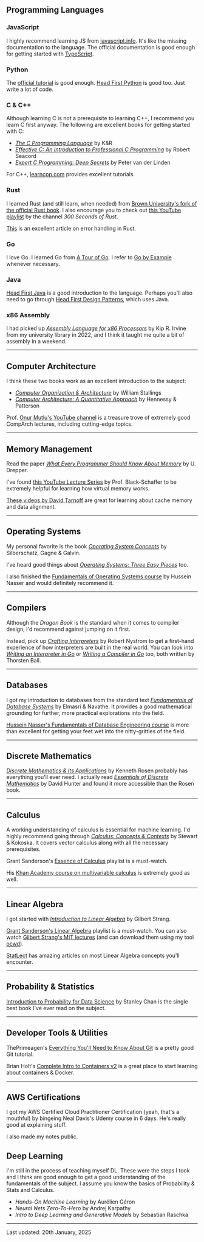## Programming Languages

### JavaScript

I highly recommend learning JS from [javascript.info](https://javascript.info/). It's like the missing documentation to the language. The official documentation is good enough for getting started with [TypeScript](https://www.typescriptlang.org/docs/).

### Python

The [official tutorial](https://docs.python.org/3/tutorial/) is good enough. [Head First Python](https://www.oreilly.com/library/view/head-first-python/9781491919521/) is good too. Just write a lot of code.

### C & C++

Although learning C is not a prerequisite to learning C++, I recommend you learn C first anyway. The following are excellent books for getting started with C:

- [_The C Programming Language_](https://www.amazon.com/C-Programming-Language-2nd/dp/0131103628) by K&R
- [_Effective C: An Introduction to Professional C Programming_](https://www.oreilly.com/library/view/effective-c/9781718501041/) by Robert Seacord
- [_Expert C Programming: Deep Secrets_](https://www.amazon.com/Expert-Programming-Peter-van-Linden/dp/0131774298) by Peter van der Linden

For C++, [learncpp.com](https://www.learncpp.com/) provides excellent tutorials.

### Rust

I learned Rust (and still learn, when needed) from [Brown University's fork of the official Rust book](https://github.com/rust-lang/book). I also encourage you to check out [this YouTube playlist](https://www.youtube.com/playlist?list=PLH5YI-M5IhvRYHXFlZD0Q7FEE4Ye2xUPm) by the channel _300 Seconds of Rust_.

[This](https://blog.yoshuawuyts.com/error-handling-survey/) is an excellent article on error handling in Rust.

### Go

I love Go. I learned Go from [A Tour of Go](https://tour.golang.org/). I refer to [Go by Example](https://gobyexample.com/) whenever necessary.

### Java

[Head First Java](https://www.oreilly.com/library/view/head-first-java/9781491910771/) is a good introduction to the language. Perhaps you'll also need to go through [Head First Design Patterns](https://www.oreilly.com/library/view/head-first-design/0596007124/), which uses Java.

### x86 Assembly

I had picked up [_Assembly Language for x86 Processors_](https://www.amazon.com/Assembly-Language-x86-Processors-7th/dp/0133769402) by Kip R. Irvine from my university library in 2022, and I think it taught me quite a bit of assembly in a weekend.

---

## Computer Architecture

I think these two books work as an excellent introduction to the subject:

- [_Computer Organization & Architecture_](https://www.pearson.com/us/higher-education/program/Stallings-Computer-Organization-and-Architecture-11th-Edition/PGM1042289.html) by William Stallings
- [_Computer Architecture: A Quantitative Approach_](https://www.elsevier.com/books/computer-architecture/hennessy/978-0-12-811905-1) by Hennessy & Patterson

Prof. [Onur Mutlu's YouTube channel](https://www.youtube.com/c/OnurMutluLectures) is a treasure trove of extremely good CompArch lectures, including cutting-edge topics.

---

## Memory Management

Read the paper [_What Every Programmer Should Know About Memory_](https://people.freebsd.org/~lstewart/articles/cpumemory.pdf) by U. Drepper.

I've found [this YouTube Lecture Series](https://www.youtube.com/playlist?list=PLIM7YCs2WnjpQr-6UhMJ9sZsXXeu6XFqQ) by Prof. Black-Schaffer to be extremely helpful for learning how virtual memory works.

[These videos by David Tarnoff](https://www.youtube.com/playlist?list=PLF7B9D5D2AA1D7A38) are great for learning about cache memory and data alignment.

---

## Operating Systems

My personal favorite is the book [_Operating System Concepts_](https://www.wiley.com/en-us/Operating+System+Concepts%2C+10th+Edition-p-9781119456339) by Silberschatz, Gagne & Galvin.

I've heard good things about [_Operating Systems: Three Easy Pieces_](https://pages.cs.wisc.edu/~remzi/OSTEP/) too.

I also finished the [Fundamentals of Operating Systems course](https://www.udemy.com/course/operating-systems-for-beginners/) by Hussein Nasser and would definitely recommend it.

---

## Compilers

Although the _Dragon Book_ is the standard when it comes to compiler design, I'd recommend against jumping on it first.

Instead, pick up [_Crafting Interpreters_](https://craftinginterpreters.com/) by Robert Nystrom to get a first-hand experience of how interpreters are built in the real world. You can look into [_Writing an Interpreter in Go_](https://interpreterbook.com/) or [_Writing a Compiler in Go_](https://compilerbook.com/) too, both written by Thorsten Ball.

---

## Databases

I got my introduction to databases from the standard text [_Fundamentals of Database Systems_](https://www.pearson.com/us/higher-education/program/Elmasri-Fundamentals-of-Database-Systems-7th-Edition/PGM13576.html) by Elmasri & Navathe. It provides a good mathematical grounding for further, more practical explorations into the field.

[Hussein Nasser's Fundamentals of Database Engineering course](https://www.udemy.com/course/database-engines-crash-course/) is more than excellent for getting your feet wet into the nitty-gritties of the field.

---

## Discrete Mathematics

[_Discrete Mathematics & Its Applications_](https://www.mheducation.com/highered/product/discrete-mathematics-its-applications-rosen/M9781259676512.html) by Kenneth Rosen probably has everything you'll ever need. I actually read [_Essentials of Discrete Mathematics_](https://www.mheducation.com/highered/product/essentials-discrete-mathematics-hunter/M9781284184760.html) by David Hunter and found it more accessible than the Rosen book.

---

## Calculus

A working understanding of calculus is essential for machine learning. I'd highly recommend going through [_Calculus: Concepts & Contexts_](https://www.amazon.com/Calculus-Concepts-Contexts-James-Stewart/dp/0538796859) by Stewart & Kokoska. It covers vector calculus along with all the necessary prerequisites.

Grant Sanderson's [Essence of Calculus](https://www.youtube.com/playlist?list=PLZHQObOWTQDPJZR36WmSBeZgz-HWga9EE) playlist is a must-watch.

His [Khan Academy course on multivariable calculus](https://www.khanacademy.org/math/multivariable-calculus) is extremely good as well.

---

## Linear Algebra

I got started with [_Introduction to Linear Algebra_](https://math.mit.edu/~gs/linearalgebra/) by Gilbert Strang.

[Grant Sanderson's Linear Algebra](https://www.youtube.com/playlist?list=PLZHQObOWTQDOjT6xkTEDI_zWbLO6ZFGxx) playlist is a must-watch. You can also watch [Gilbert Strang's MIT lectures](https://ocw.mit.edu/courses/mathematics/18-06-linear-algebra-spring-2010/) (and can download them using my tool [ocwd](https://github.com/ustcdane/ocwd)).

[StatLect](https://www.statlect.com/) has amazing articles on most Linear Algebra concepts you'll encounter.

---

## Probability & Statistics

[Introduction to Probability for Data Science](https://probability4datascience.com/) by Stanley Chan is the single best book I've ever read on the subject.

---

## Developer Tools & Utilities

ThePrimeagen's [Everything You'll Need to Know About Git](https://www.youtube.com/watch?v=ecK3EnyGD8o) is a pretty good Git tutorial.

Brian Holt's [Complete Intro to Containers v2](https://frontendmasters.com/courses/complete-intro-containers/) is a great place to start learning about containers & Docker.

---

## AWS Certifications

I got my AWS Certified Cloud Practitioner Certification (yeah, that's a mouthful) by bingeing Neal Davis's Udemy course in 6 days. He's really good at explaining stuff.

I also made my notes public.

## Deep Learning

I'm still in the process of teaching myself DL. These were the steps I took and I think are good enough to get a good understanding of the fundamentals of the subject. I assume you know the basics of Probability & Stats and Calculus.

- _Hands-On Machine Learning_ by Aurélien Géron
- _Neural Nets Zero-To-Hero_ by Andrej Karpathy
- _Intro to Deep Learning and Generative Models_ by Sebastian Raschka

---

Last updated: 20th January, 2025
